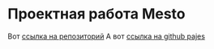 # Проектная работа Mesto

Вот [ссылка на репозиторий](https://github.com/Forlupa/mesto-project-ff)
А вот [ссылка на github pajes](https://forlupa.github.io/mesto-project-ff/)

